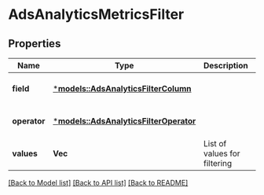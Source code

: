 # AdsAnalyticsMetricsFilter

## Properties
Name | Type | Description | Notes
------------ | ------------- | ------------- | -------------
**field** | [***models::AdsAnalyticsFilterColumn**](AdsAnalyticsFilterColumn.md) |  | [optional] [default to None]
**operator** | [***models::AdsAnalyticsFilterOperator**](AdsAnalyticsFilterOperator.md) |  | [optional] [default to None]
**values** | **Vec<f64>** | List of values for filtering | [optional] [default to None]

[[Back to Model list]](../README.md#documentation-for-models) [[Back to API list]](../README.md#documentation-for-api-endpoints) [[Back to README]](../README.md)


